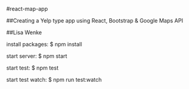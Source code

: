 #react-map-app

##Creating a Yelp type app using React, Bootstrap & Google Maps API

##Lisa Wenke

install packages: $ npm install

start server: $ npm start

start test:  $ npm test

start test watch: $ npm run test:watch
